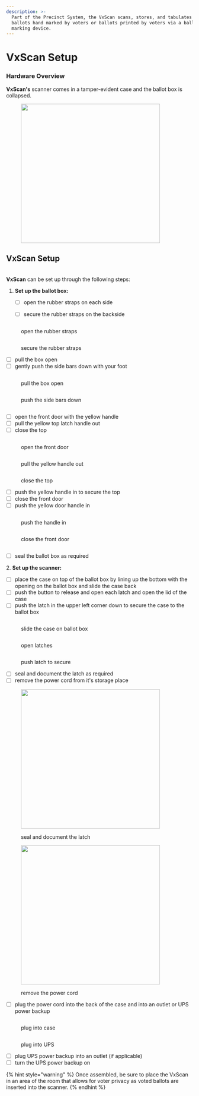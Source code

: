 ```yaml
---
description: >-
  Part of the Precinct System, the VxScan scans, stores, and tabulates paper
  ballots hand marked by voters or ballots printed by voters via a ballot
  marking device.
---
```


# VxScan Setup

### Hardware Overview

**VxScan's** scanner comes in a tamper-evident case and the ballot box is collapsed.

<figure><img src="../.gitbook/assets/image (42).png" alt="" width="375"><figcaption></figcaption></figure>



## VxScan Setup

\
**VxScan** can be set up through the following steps:

1.  **Set up the ballot box:**

    * [ ] open the rubber straps on each side
    * [ ] secure the rubber straps on the backside



<div>

<figure><img src="../.gitbook/assets/VxScan remove strap.png" alt=""><figcaption><p>open the rubber straps</p></figcaption></figure>

 

<figure><img src="../.gitbook/assets/VxScan secure strap after opening.png" alt=""><figcaption><p>secure the rubber straps</p></figcaption></figure>

</div>

* [ ] pull the box open
* [ ] gently push the side bars down with your foot

<div>

<figure><img src="../.gitbook/assets/VxScan open box.png" alt=""><figcaption><p>pull the box open</p></figcaption></figure>

 

<figure><img src="../.gitbook/assets/VxScan push sides down.png" alt=""><figcaption><p>push the side bars down</p></figcaption></figure>

 

<figure><img src="../.gitbook/assets/VxScan box open.png" alt=""><figcaption></figcaption></figure>

</div>

* [ ] open the front door with the yellow handle
* [ ] pull the yellow top latch handle out&#x20;
* [ ] close the top

<div>

<figure><img src="../.gitbook/assets/VxScan open front door.png" alt=""><figcaption><p>open the front door</p></figcaption></figure>

 

<figure><img src="../.gitbook/assets/VxScan open yellow handle.png" alt=""><figcaption><p>pull the yellow handle out</p></figcaption></figure>

 

<figure><img src="../.gitbook/assets/VxScan close top.png" alt=""><figcaption><p>close the top</p></figcaption></figure>

</div>

* [ ] push the yellow handle in to secure the top
* [ ] close the front door
* [ ] push the yellow door handle in

<div>

<figure><img src="../.gitbook/assets/vxscan close the yellow handle to secure the top.png" alt=""><figcaption><p>push the handle in</p></figcaption></figure>

 

<figure><img src="../.gitbook/assets/vxscan shut the front door.png" alt=""><figcaption><p>close the front door</p></figcaption></figure>

 

<figure><img src="../.gitbook/assets/vxscan push the handle in.png" alt=""><figcaption></figcaption></figure>

</div>

* [ ] seal the ballot box as required

2\. **Set up the scanner:**

* [ ] place the case on top of the ballot box by lining up the bottom with the opening on the ballot box and slide the case back
* [ ] push the button to release and open each latch and open the lid of the case
* [ ] push the latch in the upper left corner down to secure the case to the ballot box

<div>

<figure><img src="../.gitbook/assets/VxScan slide black case on the ballot box.png" alt=""><figcaption><p>slide the case on ballot box</p></figcaption></figure>

 

<figure><img src="../.gitbook/assets/VxScan open the latches (1).png" alt=""><figcaption><p>open latches</p></figcaption></figure>

 

<figure><img src="../.gitbook/assets/VxScan push the lever to secure the case to the top.png" alt=""><figcaption><p>push latch to secure</p></figcaption></figure>

</div>

* [ ] seal and document the latch as required
* [ ] remove the power cord from it's storage place

<div>

<figure><img src="../.gitbook/assets/VxScan poll worker door sealed (1).png" alt="" width="375"><figcaption><p>seal and document the latch</p></figcaption></figure>

 

<figure><img src="../.gitbook/assets/VxScan cord wrapped.png" alt="" width="375"><figcaption><p>remove the power cord</p></figcaption></figure>

</div>

* [ ] plug the power cord into the back of the case and into an outlet or UPS power backup&#x20;

<div>

<figure><img src="../.gitbook/assets/VxScan case plug.png" alt=""><figcaption><p>plug into case</p></figcaption></figure>

 

<figure><img src="../.gitbook/assets/VxScan plugged into UPS.png" alt=""><figcaption><p>plug into UPS</p></figcaption></figure>

</div>

* [ ] plug UPS power backup into an outlet (if applicable)
* [ ] turn the UPS power backup on

{% hint style="warning" %}
Once assembled, be sure to place the VxScan in an area of the room that allows for voter privacy as voted ballots are inserted into the scanner.
{% endhint %}
